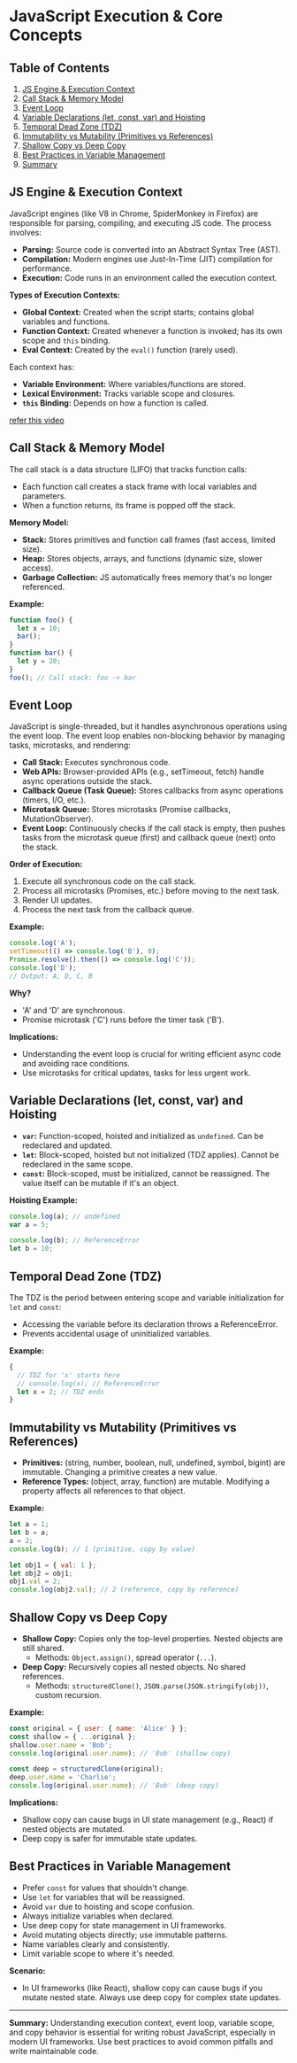 # JavaScript Execution & Core Concepts

## Table of Contents
1. [JS Engine & Execution Context](#js-engine--execution-context)
2. [Call Stack & Memory Model](#call-stack--memory-model)
3. [Event Loop](#event-loop)
4. [Variable Declarations (let, const, var) and Hoisting](#variable-declarations-let-const-var-and-hoisting)
5. [Temporal Dead Zone (TDZ)](#temporal-dead-zone-tdz)
6. [Immutability vs Mutability (Primitives vs References)](#immutability-vs-mutability-primitives-vs-references)
7. [Shallow Copy vs Deep Copy](#shallow-copy-vs-deep-copy)
8. [Best Practices in Variable Management](#best-practices-in-variable-management)
9. [Summary](#summary)

## JS Engine & Execution Context

JavaScript engines (like V8 in Chrome, SpiderMonkey in Firefox) are responsible for parsing, compiling, and executing JS code. The process involves:
- **Parsing:** Source code is converted into an Abstract Syntax Tree (AST).
- **Compilation:** Modern engines use Just-In-Time (JIT) compilation for performance.
- **Execution:** Code runs in an environment called the execution context.

**Types of Execution Contexts:**
- **Global Context:** Created when the script starts; contains global variables and functions.
- **Function Context:** Created whenever a function is invoked; has its own scope and `this` binding.
- **Eval Context:** Created by the `eval()` function (rarely used).

Each context has:
- **Variable Environment:** Where variables/functions are stored.
- **Lexical Environment:** Tracks variable scope and closures.
- **`this` Binding:** Depends on how a function is called.

[refer this video](https://www.youtube.com/watch?v=uH-tVP8MUs8)

## Call Stack & Memory Model

The call stack is a data structure (LIFO) that tracks function calls:
- Each function call creates a stack frame with local variables and parameters.
- When a function returns, its frame is popped off the stack.

**Memory Model:**
- **Stack:** Stores primitives and function call frames (fast access, limited size).
- **Heap:** Stores objects, arrays, and functions (dynamic size, slower access).
- **Garbage Collection:** JS automatically frees memory that's no longer referenced.

**Example:**
```js
function foo() {
  let x = 10;
  bar();
}
function bar() {
  let y = 20;
}
foo(); // Call stack: foo -> bar
```

## Event Loop

JavaScript is single-threaded, but it handles asynchronous operations using the event loop. The event loop enables non-blocking behavior by managing tasks, microtasks, and rendering:
- **Call Stack:** Executes synchronous code.
- **Web APIs:** Browser-provided APIs (e.g., setTimeout, fetch) handle async operations outside the stack.
- **Callback Queue (Task Queue):** Stores callbacks from async operations (timers, I/O, etc.).
- **Microtask Queue:** Stores microtasks (Promise callbacks, MutationObserver).
- **Event Loop:** Continuously checks if the call stack is empty, then pushes tasks from the microtask queue (first) and callback queue (next) onto the stack.

**Order of Execution:**
1. Execute all synchronous code on the call stack.
2. Process all microtasks (Promises, etc.) before moving to the next task.
3. Render UI updates.
4. Process the next task from the callback queue.

**Example:**
```js
console.log('A');
setTimeout(() => console.log('B'), 0);
Promise.resolve().then(() => console.log('C'));
console.log('D');
// Output: A, D, C, B
```

**Why?**
- 'A' and 'D' are synchronous.
- Promise microtask ('C') runs before the timer task ('B').

**Implications:**
- Understanding the event loop is crucial for writing efficient async code and avoiding race conditions.
- Use microtasks for critical updates, tasks for less urgent work.

## Variable Declarations (let, const, var) and Hoisting

- **`var`:** Function-scoped, hoisted and initialized as `undefined`. Can be redeclared and updated.
- **`let`:** Block-scoped, hoisted but not initialized (TDZ applies). Cannot be redeclared in the same scope.
- **`const`:** Block-scoped, must be initialized, cannot be reassigned. The value itself can be mutable if it's an object.

**Hoisting Example:**
```js
console.log(a); // undefined
var a = 5;

console.log(b); // ReferenceError
let b = 10;
```

## Temporal Dead Zone (TDZ)

The TDZ is the period between entering scope and variable initialization for `let` and `const`:
- Accessing the variable before its declaration throws a ReferenceError.
- Prevents accidental usage of uninitialized variables.

**Example:**
```js
{
  // TDZ for 'x' starts here
  // console.log(x); // ReferenceError
  let x = 2; // TDZ ends
}
```

## Immutability vs Mutability (Primitives vs References)

- **Primitives:** (string, number, boolean, null, undefined, symbol, bigint) are immutable. Changing a primitive creates a new value.
- **Reference Types:** (object, array, function) are mutable. Modifying a property affects all references to that object.

**Example:**
```js
let a = 1;
let b = a;
a = 2;
console.log(b); // 1 (primitive, copy by value)

let obj1 = { val: 1 };
let obj2 = obj1;
obj1.val = 2;
console.log(obj2.val); // 2 (reference, copy by reference)
```

## Shallow Copy vs Deep Copy

- **Shallow Copy:** Copies only the top-level properties. Nested objects are still shared.
  - Methods: `Object.assign()`, spread operator (`...`).
- **Deep Copy:** Recursively copies all nested objects. No shared references.
  - Methods: `structuredClone()`, `JSON.parse(JSON.stringify(obj))`, custom recursion.

**Example:**
```js
const original = { user: { name: 'Alice' } };
const shallow = { ...original };
shallow.user.name = 'Bob';
console.log(original.user.name); // 'Bob' (shallow copy)

const deep = structuredClone(original);
deep.user.name = 'Charlie';
console.log(original.user.name); // 'Bob' (deep copy)
```

**Implications:**
- Shallow copy can cause bugs in UI state management (e.g., React) if nested objects are mutated.
- Deep copy is safer for immutable state updates.

## Best Practices in Variable Management

- Prefer `const` for values that shouldn't change.
- Use `let` for variables that will be reassigned.
- Avoid `var` due to hoisting and scope confusion.
- Always initialize variables when declared.
- Use deep copy for state management in UI frameworks.
- Avoid mutating objects directly; use immutable patterns.
- Name variables clearly and consistently.
- Limit variable scope to where it's needed.

**Scenario:**
- In UI frameworks (like React), shallow copy can cause bugs if you mutate nested state. Always use deep copy for complex state updates.

---

**Summary:**
Understanding execution context, event loop, variable scope, and copy behavior is essential for writing robust JavaScript, especially in modern UI frameworks. Use best practices to avoid common pitfalls and write maintainable code.
